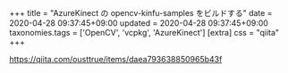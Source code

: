 +++
title = "AzureKinect の opencv-kinfu-samples をビルドする"
date = 2020-04-28 09:37:45+09:00
updated = 2020-04-28 09:37:45+09:00
taxonomies.tags = ['OpenCV', 'vcpkg', 'AzureKinect']
[extra]
css = "qiita"
+++

<https://qiita.com/ousttrue/items/daea793638850965b43f>



